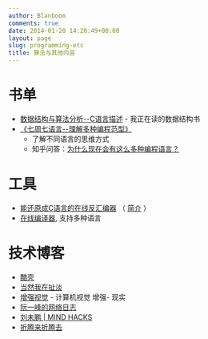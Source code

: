 ```yaml
---
author: Blanboom
comments: true
date: 2014-01-20 14:20:49+00:00
layout: page
slug: programming-etc
title: 算法与其他内容
---
```


# 书单
- [数据结构与算法分析--C语言描述](http://book.douban.com/subject/1139426/) - 我正在读的数据结构书
- [《七周七语言--理解多种编程范型》](http://book.douban.com/subject/10555435/)
	- 了解不同语言的思维方式
	- 知乎问答：[为什么现在会有这么多种编程语言？](http://www.zhihu.com/question/20104312)
	
# 工具
- [能还原成C语言的在线反汇编器](http://decompiler.fit.vutbr.cz/decompilation-run/) （ [简介](http://www.lijingquan.net/online-decompile-to-clang.html) ）
- [在线编译器](http://ideone.com), 支持多种语言
	
# 技术博客
- [酷壳](http://coolshell.cn)
- [当然我在扯淡](http://www.yinwang.org)
- [增强视觉](http://www.cvchina.info) - 计算机视觉 增强- 现实
- [阮一峰的网络日志](http://www.ruanyifeng.com/blog/)
- [刘未鹏 | MIND HACKS](http://mindhacks.cn)
- [折腾来折腾去](http://pikipity.github.io)

